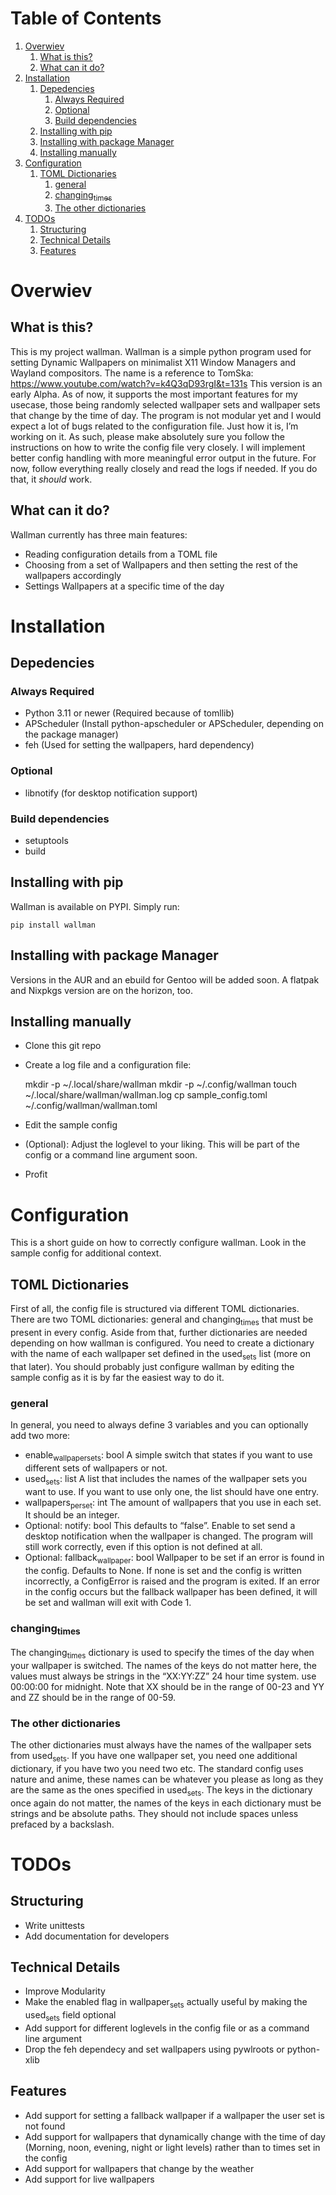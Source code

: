 
# Table of Contents

1.  [Overwiev](#org19ef638)
    1.  [What is this?](#org148aad0)
    2.  [What can it do?](#org0041bf1)
2.  [Installation](#orgc40ee8b)
    1.  [Depedencies](#org2cb62ef)
        1.  [Always Required](#org0d0b0f7)
        2.  [Optional](#orgf04ec77)
        3.  [Build dependencies](#org3951087)
    2.  [Installing with pip](#org24bde1c)
    3.  [Installing with package Manager](#org9575c55)
    4.  [Installing manually](#org2c63e0f)
3.  [Configuration](#org812c501)
    1.  [TOML Dictionaries](#org51e3333)
        1.  [general](#org79747a5)
        2.  [changing<sub>times</sub>](#orgc425813)
        3.  [The other dictionaries](#org9f47b06)
4.  [TODOs](#orgc26c243)
    1.  [Structuring](#org8dd22d4)
    2.  [Technical Details](#org6103451)
    3.  [Features](#org38d78ba)



<a id="org19ef638"></a>

# Overwiev


<a id="org148aad0"></a>

## What is this?

This is my project wallman. Wallman is a simple python program used for setting Dynamic Wallpapers on minimalist X11 Window Managers and Wayland compositors. The name is a reference to TomSka: <https://www.youtube.com/watch?v=k4Q3qD93rgI&t=131s>
This version is an early Alpha. As of now, it supports the most important features for my usecase, those being randomly selected wallpaper sets and wallpaper sets that change by the time of day. The program is not modular yet and I would expect a lot of bugs related to the configuration file. Just how it is, I&rsquo;m working on it.
As such, please make absolutely sure you follow the instructions on how to write the config file very closely. I will implement better config handling with more meaningful error output in the future. For now, follow everything really closely and read the logs if needed. If you do that, it *should* work.


<a id="org0041bf1"></a>

## What can it do?

Wallman currently has three main features:

-   Reading configuration details from a TOML file
-   Choosing from a set of Wallpapers and then setting the rest of the wallpapers accordingly
-   Settings Wallpapers at a specific time of the day


<a id="orgc40ee8b"></a>

# Installation


<a id="org2cb62ef"></a>

## Depedencies


<a id="org0d0b0f7"></a>

### Always Required

-   Python 3.11 or newer (Required because of tomllib)
-   APScheduler (Install python-apscheduler or APScheduler, depending on the package manager)
-   feh (Used for setting the wallpapers, hard dependency)


<a id="orgf04ec77"></a>

### Optional

-   libnotify (for desktop notification support)


<a id="org3951087"></a>

### Build dependencies

-   setuptools
-   build


<a id="org24bde1c"></a>

## Installing with pip

Wallman is available on PYPI. Simply run:

    pip install wallman


<a id="org9575c55"></a>

## Installing with package Manager

Versions in the AUR and an ebuild for Gentoo will be added soon. A flatpak and Nixpkgs version are on the horizon, too.


<a id="org2c63e0f"></a>

## Installing manually

-   Clone this git repo
-   Create a log file and a configuration file:

    mkdir -p ~/.local/share/wallman
    mkdir -p ~/.config/wallman
    touch ~/.local/share/wallman/wallman.log
    cp sample_config.toml ~/.config/wallman/wallman.toml

-   Edit the sample config
-   (Optional): Adjust the loglevel to your liking. This will be part of the config or a command line argument soon.
-   Profit


<a id="org812c501"></a>

# Configuration

This is a short guide on how to correctly configure wallman. Look in the sample config for additional context.


<a id="org51e3333"></a>

## TOML Dictionaries

First of all, the config file is structured via different TOML dictionaries. There are two TOML dictionaries: general and changing<sub>times</sub> that must be present in every config. Aside from that, further dictionaries are needed depending on how wallman is configured. You need to create a dictionary with the name of each wallpaper set defined in the used<sub>sets</sub> list (more on that later). You should probably just configure wallman by editing the sample config as it is by far the easiest way to do it.


<a id="org79747a5"></a>

### general

In general, you need to always define 3 variables and you can optionally add two more:

-   enable<sub>wallpaper</sub><sub>sets</sub>: bool
    A simple switch that states if you want to use different sets of wallpapers or not.
-   used<sub>sets</sub>: list
    A list that includes the names of the wallpaper sets you want to use. If you want to use only one, the list should have one entry.
-   wallpapers<sub>per</sub><sub>set</sub>: int
    The amount of wallpapers that you use in each set. It should be an integer.
-   Optional: notify: bool
    This defaults to &ldquo;false&rdquo;. Enable to set send a desktop notification when the wallpaper is changed. The program will still work correctly, even if this option is not defined at all.
-   Optional: fallback<sub>wallpaper</sub>: bool
    Wallpaper to be set if an error is found in the config. Defaults to None. If none is set and the config is written incorrectly, a ConfigError is raised and the program is exited. If an error in the config occurs but the fallback wallpaper has been defined, it will be set and wallman will exit with Code 1.


<a id="orgc425813"></a>

### changing<sub>times</sub>

The changing<sub>times</sub> dictionary is used to specify the times of the day when your wallpaper is switched. The names of the keys do not matter here, the values must always be strings in the &ldquo;XX:YY:ZZ&rdquo; 24 hour time system. use 00:00:00 for midnight. Note that XX should be in the range of 00-23 and YY and ZZ should be in the range of 00-59.


<a id="org9f47b06"></a>

### The other dictionaries

The other dictionaries must always have the names of the wallpaper sets from used<sub>sets</sub>. If you have one wallpaper set, you need one additional dictionary, if you have two you need two etc. The standard config uses nature and anime, these names can be whatever you please as long as they are the same as the ones specified in used<sub>sets</sub>.
The keys in the dictionary once again do not matter, the names of the keys in each dictionary must be strings and be absolute paths. They should not include spaces unless prefaced by a backslash.


<a id="orgc26c243"></a>

# TODOs


<a id="org8dd22d4"></a>

## Structuring

-   Write unittests
-   Add documentation for developers


<a id="org6103451"></a>

## Technical Details

-   Improve Modularity
-   Make the enabled flag in wallpaper<sub>sets</sub> actually useful by making the used<sub>sets</sub> field optional
-   Add support for different loglevels in the config file or as a command line argument
-   Drop the feh dependecy and set wallpapers using pywlroots or python-xlib


<a id="org38d78ba"></a>

## Features

-   Add support for setting a fallback wallpaper if a wallpaper the user set is not found
-   Add support for wallpapers that dynamically change with the time of day (Morning, noon, evening, night or light levels) rather than to times set in the config
-   Add support for wallpapers that change by the weather
-   Add support for live wallpapers

